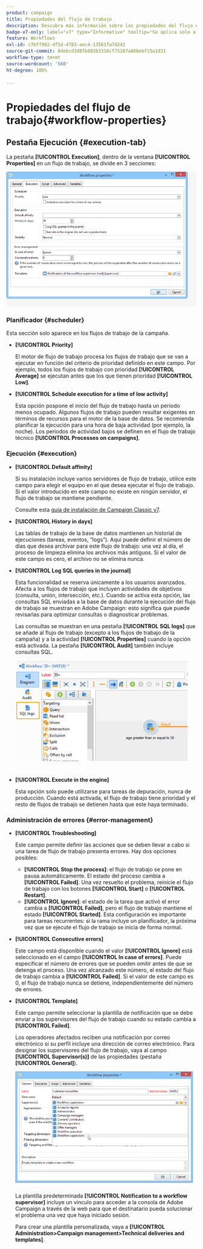 ```yaml
---
product: campaign
title: Propiedades del flujo de trabajo
description: Descubra más información sobre las propiedades del flujo de trabajo de la campaña
badge-v7-only: label="v7" type="Informative" tooltip="Se aplica solo a Campaign Classic v7"
feature: Workflows
exl-id: c7bff902-4f5d-4783-aec4-13561fa7d242
source-git-commit: 8debcd3d8fb883b3316cf75187a86bebf15a1d31
workflow-type: tm+mt
source-wordcount: '560'
ht-degree: 100%

---
```


# Propiedades del flujo de trabajo{#workflow-properties}



## Pestaña Ejecución {#execution-tab}

La pestaña **[!UICONTROL Execution]**, dentro de la ventana **[!UICONTROL Properties]** en un flujo de trabajo, se divide en 3 secciones:

![](assets/wf_execution_tab.png)

### Planificador {#scheduler}

Esta sección solo aparece en los flujos de trabajo de la campaña.

* **[!UICONTROL Priority]**

  El motor de flujo de trabajo procesa los flujos de trabajo que se van a ejecutar en función del criterio de prioridad definido en este campo. Por ejemplo, todos los flujos de trabajo con prioridad **[!UICONTROL Average]** se ejecutan antes que los que tienen prioridad **[!UICONTROL Low]**.

* **[!UICONTROL Schedule execution for a time of low activity]**

  Esta opción pospone el inicio del flujo de trabajo hasta un periodo menos ocupado. Algunos flujos de trabajo pueden resultar exigentes en términos de recursos para el motor de la base de datos. Se recomienda planificar la ejecución para una hora de baja actividad (por ejemplo, la noche). Los periodos de actividad bajos se definen en el flujo de trabajo técnico **[!UICONTROL Processes on campaigns]**.

### Ejecución {#execution}

* **[!UICONTROL Default affinity]**

  Si su instalación incluye varios servidores de flujo de trabajo, utilice este campo para elegir el equipo en el que desea ejecutar el flujo de trabajo. Si el valor introducido en este campo no existe en ningún servidor, el flujo de trabajo se mantiene pendiente.

  Consulte esta [guía de instalación de Campaign Classic v7](../../installation/using/configuring-campaign-server.md#high-availability-workflows-and-affinities).

* **[!UICONTROL History in days]**

  Las tablas de trabajo de la base de datos mantienen un historial de ejecuciones (tareas, eventos, “logs”). Aquí puede definir el número de días que desea archivar para este flujo de trabajo: una vez al día, el proceso de limpieza elimina los archivos más antiguos. Si el valor de este campo es cero, el archivo no se elimina nunca.

* **[!UICONTROL Log SQL queries in the journal]**

  Esta funcionalidad se reserva únicamente a los usuarios avanzados. Afecta a los flujos de trabajo que incluyen actividades de objetivos (consulta, unión, intersección, etc.). Cuando se activa esta opción, las consultas SQL enviadas a la base de datos durante la ejecución del flujo de trabajo se muestran en Adobe Campaign: esto significa que puede revisarlas para optimizar consultas o diagnosticar problemas.

  Las consultas se muestran en una pestaña **[!UICONTROL SQL logs]** que se añade al flujo de trabajo (excepto a los flujos de trabajo de la campaña) y a la actividad **[!UICONTROL Properties]** cuando la opción está activada. La pestaña **[!UICONTROL Audit]** también incluye consultas SQL.

  ![](assets/wf_tab_log_sql.png)

* **[!UICONTROL Execute in the engine]**

  Esta opción solo puede utilizarse para tareas de depuración, nunca de producción. Cuando está activada, el flujo de trabajo tiene prioridad y el resto de flujos de trabajo se detienen hasta que este haya terminado.

### Administración de errores {#error-management}

* **[!UICONTROL Troubleshooting]**

  Este campo permite definir las acciones que se deben llevar a cabo si una tarea de flujo de trabajo presenta errores. Hay dos opciones posibles:

   * **[!UICONTROL Stop the process]**: el flujo de trabajo se pone en pausa automáticamente. El estado del proceso cambia a **[!UICONTROL Failed]**. Una vez resuelto el problema, reinicie el flujo de trabajo con los botones **[!UICONTROL Start]** o **[!UICONTROL Restart]**.
   * **[!UICONTROL Ignore]**: el estado de la tarea que activó el error cambia a **[!UICONTROL Failed]**, pero el flujo de trabajo mantiene el estado **[!UICONTROL Started]**. Esta configuración es importante para tareas recurrentes: si la rama incluye un planificador, la próxima vez que se ejecute el flujo de trabajo se inicia de forma normal.

* **[!UICONTROL Consecutive errors]**

  Este campo está disponible cuando el valor **[!UICONTROL Ignore]** está seleccionado en el campo **[!UICONTROL In case of errors]**. Puede especificar el número de errores que se pueden omitir antes de que se detenga el proceso. Una vez alcanzado este número, el estado del flujo de trabajo cambia a **[!UICONTROL Failed]**. Si el valor de este campo es 0, el flujo de trabajo nunca se detiene, independientemente del número de errores.

* **[!UICONTROL Template]**

  Este campo permite seleccionar la plantilla de notificación que se debe enviar a los supervisores del flujo de trabajo cuando su estado cambia a **[!UICONTROL Failed]**.

  Los operadores afectados reciben una notificación por correo electrónico si su perfil incluye una dirección de correo electrónico. Para designar los supervisores del flujo de trabajo, vaya al campo **[!UICONTROL Supervisor(s)]** de las propiedades (pestaña **[!UICONTROL General]**).

  ![](assets/wf-properties_select-supervisors.png)

  La plantilla predeterminada **[!UICONTROL Notification to a workflow supervisor]** incluye un vínculo para acceder a la consola de Adobe Campaign a través de la web para que el destinatario pueda solucionar el problema una vez que haya iniciado sesión.

  Para crear una plantilla personalizada, vaya a **[!UICONTROL Administration>Campaign management>Technical deliveries and templates]**.

